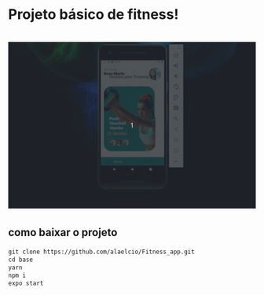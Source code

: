 # Projeto básico de fitness!

<h1>
    <img src="./src/fitnes.gif"/>

</h1>

## como baixar o projeto

```
git clone https://github.com/alaelcio/Fitness_app.git
cd base
yarn 
npm i
expo start
```
